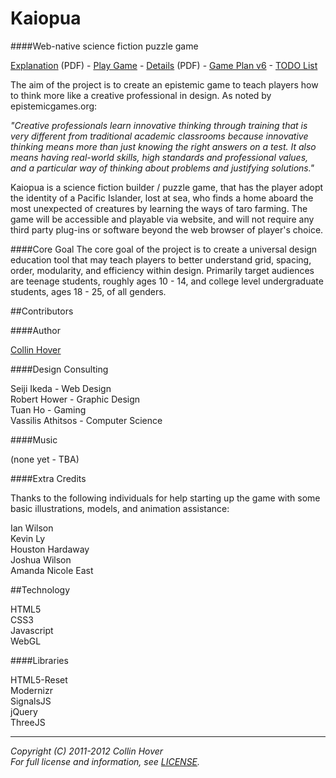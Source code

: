 ﻿Kaiopua
========

####Web-native science fiction puzzle game

[Explanation](https://github.com/downloads/collinhover/kaiopua/kaiopua_presentation_overview.pdf) (PDF) - [Play Game](http://collinhover.github.com/kaiopua) - [Details](https://github.com/downloads/collinhover/kaiopua/kaiopua_book_core_web.pdf) (PDF) - [Game Plan v6](https://github.com/collinhover/kaiopua/blob/master/plans/README.md "Game Plan v6") - [TODO List](https://github.com/collinhover/kaiopua/blob/master/TODO.md)

The aim of the project is to create an epistemic game to teach players how to think more like a creative professional in design. As noted by epistemicgames.org:

*"Creative professionals learn innovative thinking through training that is very different from traditional academic classrooms because innovative thinking means more than just knowing the right answers on a test. It also means having real-world skills, high standards and professional values, and a particular way of thinking about problems and justifying solutions."*

Kaiopua is a science fiction builder / puzzle game, that has the player adopt the identity of a Pacific Islander, lost at sea, who finds a home aboard the most unexpected of creatures by learning the ways of taro farming. The game will be accessible and playable via website, and will not require any third party plug-ins or software beyond the web browser of player's choice.

####Core Goal
The core goal of the project is to create a universal design education tool that may teach players to better understand grid, spacing, order, modularity, and efficiency within design. Primarily target audiences are teenage students, roughly ages 10 - 14, and college level undergraduate students, ages 18 - 25, of all genders.

##Contributors

####Author

[Collin Hover](http://collinhover.com "Collin Hover")

####Design Consulting

Seiji Ikeda - Web Design  
Robert Hower - Graphic Design  
Tuan Ho - Gaming  
Vassilis Athitsos - Computer Science  
  
####Music
  
(none yet - TBA)  
  
####Extra Credits
  
Thanks to the following individuals for help starting up the game with some basic illustrations, models, and animation assistance:
  
Ian Wilson  
Kevin Ly  
Houston Hardaway  
Joshua Wilson   
Amanda Nicole East 
  
##Technology
  
HTML5  
CSS3  
Javascript  
WebGL  

####Libraries
  
HTML5-Reset  
Modernizr  
SignalsJS  
jQuery  
ThreeJS  

---
  
*Copyright (C) 2011-2012 Collin Hover*  
*For full license and information, see [LICENSE](https://github.com/collinhover/kaiopua/blob/master/LICENSE).*  
